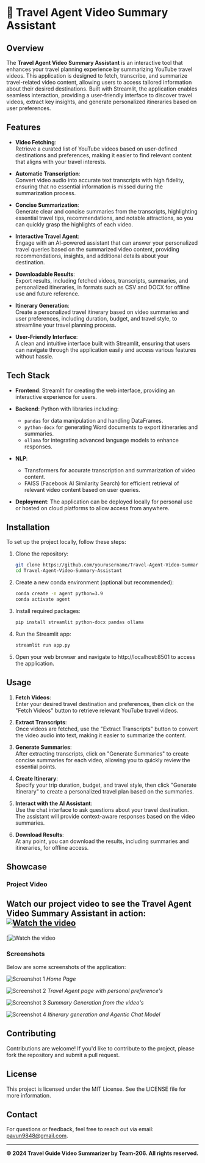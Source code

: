 # 🚀 Travel Agent Video Summary Assistant

## Overview

The **Travel Agent Video Summary Assistant** is an interactive tool that enhances your travel planning experience by summarizing YouTube travel videos. This application is designed to fetch, transcribe, and summarize travel-related video content, allowing users to access tailored information about their desired destinations. Built with Streamlit, the application enables seamless interaction, providing a user-friendly interface to discover travel videos, extract key insights, and generate personalized itineraries based on user preferences.

## Features

- **Video Fetching**:  
  Retrieve a curated list of YouTube videos based on user-defined destinations and preferences, making it easier to find relevant content that aligns with your travel interests.

- **Automatic Transcription**:  
  Convert video audio into accurate text transcripts with high fidelity, ensuring that no essential information is missed during the summarization process.

- **Concise Summarization**:  
  Generate clear and concise summaries from the transcripts, highlighting essential travel tips, recommendations, and notable attractions, so you can quickly grasp the highlights of each video.

- **Interactive Travel Agent**:  
  Engage with an AI-powered assistant that can answer your personalized travel queries based on the summarized video content, providing recommendations, insights, and additional details about your destination.

- **Downloadable Results**:  
  Export results, including fetched videos, transcripts, summaries, and personalized itineraries, in formats such as CSV and DOCX for offline use and future reference.

- **Itinerary Generation**:  
  Create a personalized travel itinerary based on video summaries and user preferences, including duration, budget, and travel style, to streamline your travel planning process.

- **User-Friendly Interface**:  
  A clean and intuitive interface built with Streamlit, ensuring that users can navigate through the application easily and access various features without hassle.

## Tech Stack

- **Frontend**: Streamlit for creating the web interface, providing an interactive experience for users.
  
- **Backend**: Python with libraries including:
  - `pandas` for data manipulation and handling DataFrames.
  - `python-docx` for generating Word documents to export itineraries and summaries.
  - `ollama` for integrating advanced language models to enhance responses.

- **NLP**: 
  - Transformers for accurate transcription and summarization of video content.
  - FAISS (Facebook AI Similarity Search) for efficient retrieval of relevant video content based on user queries.

- **Deployment**: The application can be deployed locally for personal use or hosted on cloud platforms to allow access from anywhere.

## Installation

To set up the project locally, follow these steps:

1. Clone the repository:
   ```bash
   git clone https://github.com/yourusername/Travel-Agent-Video-Summary-Assistant.git
   cd Travel-Agent-Video-Summary-Assistant
2. Create a new conda environment (optional but recommended):
   ```bash
   conda create -n agent python=3.9
   conda activate agent

3. Install required packages:
   ```bash
   pip install streamlit python-docx pandas ollama

4. Run the Streamlit app:
   ```bash
   streamlit run app.py

5. Open your web browser and navigate to http://localhost:8501 to access the application.

## Usage

1. **Fetch Videos**:  
   Enter your desired travel destination and preferences, then click on the "Fetch Videos" button to retrieve relevant YouTube travel videos.

2. **Extract Transcripts**:  
   Once videos are fetched, use the "Extract Transcripts" button to convert the video audio into text, making it easier to summarize the content.

3. **Generate Summaries**:  
   After extracting transcripts, click on "Generate Summaries" to create concise summaries for each video, allowing you to quickly review the essential points.

4. **Create Itinerary**:  
   Specify your trip duration, budget, and travel style, then click "Generate Itinerary" to create a personalized travel plan based on the summaries.

5. **Interact with the AI Assistant**:  
   Use the chat interface to ask questions about your travel destination. The assistant will provide context-aware responses based on the video summaries.

6. **Download Results**:  
   At any point, you can download the results, including summaries and itineraries, for offline access.

## Showcase

### Project Video
Watch our project video to see the Travel Agent Video Summary Assistant in action:
[![Watch the video](https://img.youtube.com/vi/your_video_id/0.jpg)](https://www.youtube.com/watch?v=your_video_id)
----------------------------------------------------------------
[![Watch the video]()

### Screenshots
Below are some screenshots of the application:

![Screenshot 1](https://github.com/Pavun-KumarCH/Travel-Agent-Video-Summary-Assistant/blob/fd81e75d249d6c384e020f4e78eebb98f00c02be/assets/screenshots/Screenshot%202024-10-10%20122605.png)
*Home Page*

![Screenshot 2](https://github.com/Pavun-KumarCH/Travel-Agent-Video-Summary-Assistant/blob/fd81e75d249d6c384e020f4e78eebb98f00c02be/assets/screenshots/Screenshot%202024-10-10%20120839.png)
*Travel Agent page with personal preference's*

![Screenshot 3](https://github.com/Pavun-KumarCH/Travel-Agent-Video-Summary-Assistant/blob/fd81e75d249d6c384e020f4e78eebb98f00c02be/assets/screenshots/Screenshot%202024-10-10%20121234.png)
*Summary Generation from the video's*
 
![Screenshot 4](https://github.com/Pavun-KumarCH/Travel-Agent-Video-Summary-Assistant/blob/fd81e75d249d6c384e020f4e78eebb98f00c02be/assets/screenshots/Screenshot%202024-10-10%20121415.png)
*Itinerary generation and Agentic Chat Model*

## Contributing

Contributions are welcome! If you'd like to contribute to the project, please fork the repository and submit a pull request.

## License

This project is licensed under the MIT License. See the LICENSE file for more information.

## Contact

For questions or feedback, feel free to reach out via email: [pavun9848@gmail.com](mailto:pavun9848@gmail.com).

---

**© 2024 Travel Guide Video Summarizer by Team-206. All rights reserved.**
